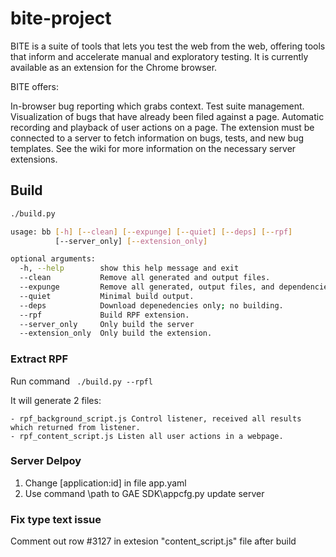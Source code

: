 # bite-project
BITE is a suite of tools that lets you test the web from the web, offering tools that inform and accelerate manual and exploratory testing. It is currently available as an extension for the Chrome browser.

BITE offers:

In-browser bug reporting which grabs context.
Test suite management.
Visualization of bugs that have already been filed against a page.
Automatic recording and playback of user actions on a page.
The extension must be connected to a server to fetch information on bugs, tests, and new bug templates. See the wiki for more information on the necessary server extensions.



## Build
```sh
./build.py

usage: bb [-h] [--clean] [--expunge] [--quiet] [--deps] [--rpf]
          [--server_only] [--extension_only]

optional arguments:
  -h, --help        show this help message and exit
  --clean           Remove all generated and output files.
  --expunge         Remove all generated, output files, and dependencies.
  --quiet           Minimal build output.
  --deps            Download depenedencies only; no building.
  --rpf             Build RPF extension.
  --server_only     Only build the server
  --extension_only  Only build the extension.
  ```

### Extract RPF
Run command
``` ./build.py --rpfl```



It will generate 2 files:
```
- rpf_background_script.js Control listener, received all results which returned from listener.
- rpf_content_script.js Listen all user actions in a webpage.
```

### Server Delpoy
1. Change [application:id] in file app.yaml
2. Use command \path to GAE SDK\appcfg.py update server

### Fix type text issue
Comment out row #3127 in extesion "content_script.js" file after build
